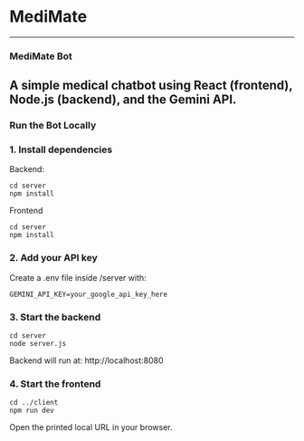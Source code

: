 # MediMate
---

### MediMate Bot 
A simple medical chatbot using React (frontend), Node.js (backend), and the Gemini API.
---

### Run the Bot Locally

### 1. Install dependencies
Backend:
```
cd server
npm install
```
Frontend
```
cd server
npm install
```
### 2. Add your API key
Create a .env file inside /server with:
```
GEMINI_API_KEY=your_google_api_key_here
```
### 3. Start the backend
```
cd server
node server.js
```
Backend will run at: http://localhost:8080
### 4. Start the frontend
```
cd ../client
npm run dev
```
Open the printed local URL in your browser.

